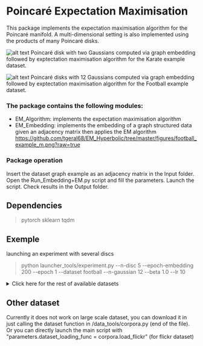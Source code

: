 # Poincaré Expectation Maximisation 

This package implements the expectation maximisation algorithm for the Poincaré manifold. 
A multi-dimensional setting is also implemented using the products of many Poincaré disks. 


![alt text](https://github.com/hz789/EM_Hyperbolic/blob/master/Readme_Figure.png?raw=true "Gaussien mixture model")
Poincaré disk with two Gaussians computed via graph embedding followed by exptectation maximisation algorithm for the Karate example dataset.


![alt text](https://github.com/tgeral68/EM_Hyperbolic/blob/master/figures/football_example_m.png?raw=True)
Poincaré disks with 12 Gaussians computed via graph embedding followed by exptectation maximisation algorithm for the Football example dataset.

### The package contains the following modules:

* EM_Algorithm: implements the expectation maximisation algorithm
* EM_Embedding: implements the embedding of a graph structured data given an adjacency matrix then applies the EM algorithm 
https://github.com/tgeral68/EM_Hyperbolic/tree/master/figures/football_example_m.png?raw=true


### Package operation

Insert the dataset graph example as an adjacency matrix in the Input folder.
Open the Run_Embedding+EM.py script and fill the parameters.
Launch the script.
Check results in the Output folder. 


## Dependencies

> pytorch sklearn tqdm 

## Exemple
launching an experiment with several discs
> python launcher_tools/experiment.py --n-disc 5 --epoch-embedding 200 --epoch 1 --dataset football --n-gaussian 12 --beta 1.0 --lr 10

<details><summary>Click here for the rest of available datasets</summary>
<p>

> python launcher_tools/experiment.py --n-disc 5 --epoch-embedding 200 --epoch 1 --dataset football --n-gaussian 12 --beta 1.0 --lr 10 <br/>
> python launcher_tools/experiment.py --n-disc 5 --epoch-embedding 200 --epoch 1 --dataset karate --n-gaussian 2 --beta 1.0 --lr 10 <br/>
> python launcher_tools/experiment.py --n-disc 5 --epoch-embedding 200 --epoch 1 --dataset flickr --n-gaussian ? --beta 1.0 --lr 10 <br/>
> python launcher_tools/experiment.py --n-disc 5 --epoch-embedding 200 --epoch 1 --dataset dblp --n-gaussian 5 --beta 1.0 --lr 10 <br/>
> python launcher_tools/experiment.py --n-disc 5 --epoch-embedding 200 --epoch 1 --dataset books --n-gaussian 3 --beta 1.0 --lr 10 <br/>
> python launcher_tools/experiment.py --n-disc 5 --epoch-embedding 200 --epoch 1 --dataset blogCatalog --n-gaussian 2 --beta 1.0 --lr 10 <br/>

</p>
</details>

## Other dataset
Currently it does not work on large scale dataset, you can download it in just calling the dataset function in /data_tools/corpora.py (end of the file). Or you can directly launch the main script with "parameters.dataset_loading_func = corpora.load_flickr" (for flickr dataset)
